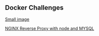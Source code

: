 ## Docker Challenges
[Small image](small-image/README.md)

[NGINX Reverse Proxy with node and MYSQL](nginx-node)